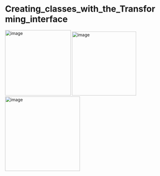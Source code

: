 # Creating_classes_with_the_Transforming_interface

<img width="216" alt="image" src="https://github.com/nech14/Creating_classes_with_the_Transforming_interface/assets/113244483/e9eef81b-f0a7-4739-a3ac-425997e4bb4f">

<img width="211" alt="image" src="https://github.com/nech14/Creating_classes_with_the_Transforming_interface/assets/113244483/a96df1d9-03e8-499e-8f3a-43be71ccff6d">

<img width="246" alt="image" src="https://github.com/nech14/Creating_classes_with_the_Transforming_interface/assets/113244483/9b9474e2-8b92-4311-bdb7-ee27441bb714">
